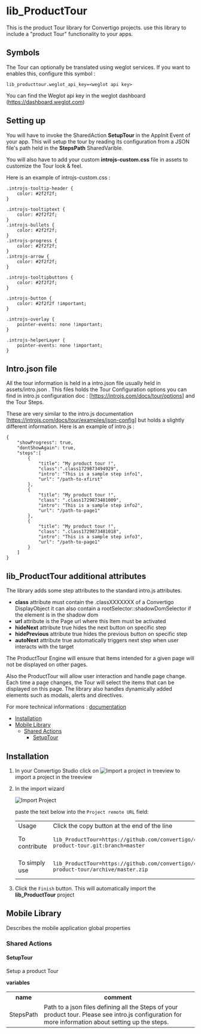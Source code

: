 


# lib_ProductTour

This is the product Tour library for Convertigo projects. use this library to include a "product Tour" functionality to your apps. 

## Symbols

The Tour can optionally be translated using weglot services. If you want to enables this, configure this symbol :

```
lib_producttour.weglot_api_key=<weglot api key>
```
You can find the Weglot api key in the weglot dashboard (https://dashboard.weglot.com)

## Setting up
You will have to invoke the SharedAction **SetupTour** in the AppInit Event of your app. This will setup the tour by reading its configuration from a JSON file's path held in the **StepsPath** SharedVarible.

You will also have to add your custom **introjs-custom.css** file in assets to customize the Tour look & feel.

Here is an example of introjs-custom.css :

```
.introjs-tooltip-header {
	color: #2f2f2f;
}

.introjs-tooltiptext {
	color: #2f2f2f;
}
.introjs-bullets {
	color: #2f2f2f;
}
.introjs-progress {
	color: #2f2f2f;
}
.introjs-arrow {
	color: #2f2f2f;
}

.introjs-tooltipbuttons {
	color: #2f2f2f;
}

.introjs-button {
	color: #2f2f2f !important;
}

.introjs-overlay {
	pointer-events: none !important;
}

.introjs-helperLayer {
	pointer-events: none !important;
}

```


## Intro.json file
All the tour information  is held in a intro.json file usually held in assets/intro.json . This files holds the Tour Configuration options you can find in intro.js configuration doc : [https://introjs.com/docs/tour/options] and the Tour Steps.

These are very similar to the intro.js documentation [https://introjs.com/docs/tour/examples/json-config] but holds a slightly different information. Here is an example of intro.js :

```
{
	"showProgress": true,
	"dontShowAgain": true,
	"steps":[
		{
			"title": "My product tour !",
			"class":".class1729873494929",
			"intro": "This is a sample step info1",
			"url": "/path-to-xfirst"
		},
		{
			"title": "My product tour !",
			"class": ".class1729873481009",
			"intro": "This is a sample step info2",
			"url": "/path-to-page1"
		},
		{
			"title": "My product tour !",
			"class": ".class1729873481018",
			"intro": "This is a sample step info3",
			"url": "/path-to-page1"
		}
	]
}
```
## lib_ProductTour additional attributes

The library adds some step attributes to the standard intro.js attributes.

 * **class** 		attribute must contain the .classXXXXXXX of a Convertigo DisplayObject it can also contain a rootSelector::shadowDomSelector if the element is in the shadow dom
 * **url** 			attribute is the Page url where this Item must be activated
 * **hideNext** 		attribute true hides the next button on specific step
 * **hidePrevious** attribute true hides the previous button on specific step
 * **autoNext** 		attribute true automatically triggers next step when user interacts with the target
 
The ProductTour Engine will ensure that Items intended for a given page will not be displayed on other pages.

Also the ProductTour will allow user interaction and handle page change. Each time a page changes, the Tour will select the items that can be displayed on this page. The library also handles dynamically added elements such as modals, alerts and directives.



For more technical informations : [documentation](./project.md)

- [Installation](#installation)
- [Mobile Library](#mobile-library)
    - [Shared Actions](#shared-actions)
        - [SetupTour](#setuptour)


## Installation

1. In your Convertigo Studio click on ![](https://github.com/convertigo/convertigo/blob/develop/eclipse-plugin-studio/icons/studio/project_import.gif?raw=true "Import a project in treeview") to import a project in the treeview
2. In the import wizard

   ![](https://github.com/convertigo/convertigo/blob/develop/eclipse-plugin-studio/tomcat/webapps/convertigo/templates/ftl/project_import_wzd.png?raw=true "Import Project")
   
   paste the text below into the `Project remote URL` field:
   <table>
     <tr><td>Usage</td><td>Click the copy button at the end of the line</td></tr>
     <tr><td>To contribute</td><td>

     ```
     lib_ProductTour=https://github.com/convertigo/c8oprj-product-tour.git:branch=master
     ```
     </td></tr>
     <tr><td>To simply use</td><td>

     ```
     lib_ProductTour=https://github.com/convertigo/c8oprj-product-tour/archive/master.zip
     ```
     </td></tr>
    </table>
3. Click the `Finish` button. This will automatically import the __lib_ProductTour__ project


## Mobile Library

Describes the mobile application global properties

### Shared Actions

#### SetupTour

Setup a product Tour

**variables**

<table>
<tr>
<th>name</th><th>comment</th>
</tr>
<tr>
<td>StepsPath</td><td>Path to a json files  defining all the Steps of your product tour. Please see intro.js configuration for more information about setting up the steps.

</td>
</tr>
</table>



